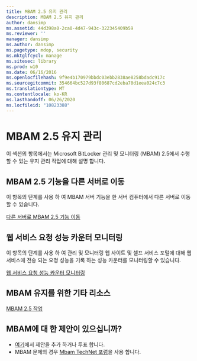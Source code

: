 ```yaml
---
title: MBAM 2.5 유지 관리
description: MBAM 2.5 유지 관리
author: dansimp
ms.assetid: 44d398a0-2ca0-4d47-943c-322345409b59
ms.reviewer: ''
manager: dansimp
ms.author: dansimp
ms.pagetype: mdop, security
ms.mktglfcycl: manage
ms.sitesec: library
ms.prod: w10
ms.date: 06/16/2016
ms.openlocfilehash: 9f9e4b170979bbdc03ebb2838ae8258bdadc917c
ms.sourcegitcommit: 354664bc527d93f80687cd2eba70d1eea024c7c3
ms.translationtype: MT
ms.contentlocale: ko-KR
ms.lasthandoff: 06/26/2020
ms.locfileid: "10823388"
---
```

# MBAM 2.5 유지 관리


이 섹션의 항목에서는 Microsoft BitLocker 관리 및 모니터링 (MBAM) 2.5에서 수행할 수 있는 유지 관리 작업에 대해 설명 합니다.

## MBAM 2.5 기능을 다른 서버로 이동


이 항목의 단계를 사용 하 여 MBAM 서버 기능을 한 서버 컴퓨터에서 다른 서버로 이동할 수 있습니다.

[다른 서버로 MBAM 2.5 기능 이동](moving-mbam-25-features-to-another-server.md)

## 웹 서비스 요청 성능 카운터 모니터링


이 항목의 단계를 사용 하 여 관리 및 모니터링 웹 사이트 및 셀프 서비스 포털에 대해 웹 서비스에 전송 되는 요청 성능을 기록 하는 성능 카운터를 모니터링할 수 있습니다.

[웹 서비스 요청 성능 카운터 모니터링](monitoring-web-service-request-performance-counters.md)

## MBAM 유지를 위한 기타 리소스


[MBAM 2.5 작업](operations-for-mbam-25.md)

## MBAM에 대 한 제안이 있으십니까?
- [여기](http://mbam.uservoice.com/forums/268571-microsoft-bitlocker-administration-and-monitoring)에서 제안을 추가 하거나 투표 합니다. 
- MBAM 문제의 경우 [Mbam TechNet 포럼](https://social.technet.microsoft.com/Forums/home?forum=mdopmbam)을 사용 합니다.

 

 





